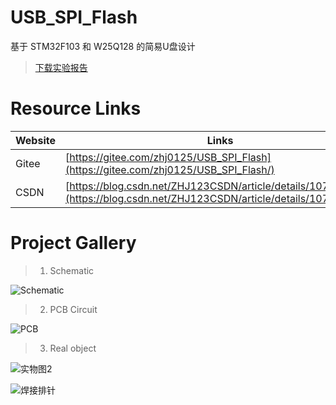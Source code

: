 # USB_SPI_Flash

基于 STM32F103 和 W25Q128 的简易U盘设计

> [下载实验报告](Data/37+张厚今+电科17-2班+EDA实训报告.pdf)

# Resource Links

| Website | Links |
| ------- | ----- |
|  Gitee  | [https://gitee.com/zhj0125/USB_SPI_Flash](https://gitee.com/zhj0125/USB_SPI_Flash/) |
|  CSDN   | [https://blog.csdn.net/ZHJ123CSDN/article/details/107441980](https://blog.csdn.net/ZHJ123CSDN/article/details/107441980/) |

# Project Gallery

> 1. Schematic

![Schematic](Data/image/shm.png)

> 2. PCB Circuit

![PCB](Data/image/PCB.png)

> 3. Real object

![实物图2](Data/image/实物图2.jpg)

![焊接排针](Data/image/焊接排针.jpg)
